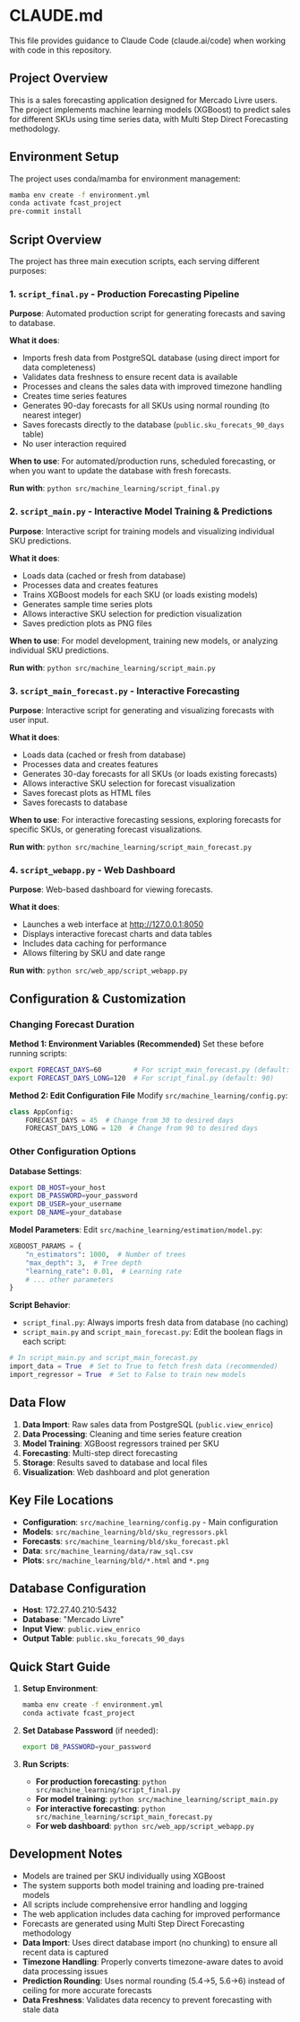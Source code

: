 # CLAUDE.md

This file provides guidance to Claude Code (claude.ai/code) when working with code in
this repository.

## Project Overview

This is a sales forecasting application designed for Mercado Livre users. The project
implements machine learning models (XGBoost) to predict sales for different SKUs using
time series data, with Multi Step Direct Forecasting methodology.

## Environment Setup

The project uses conda/mamba for environment management:

```bash
mamba env create -f environment.yml
conda activate fcast_project
pre-commit install
```

## Script Overview

The project has three main execution scripts, each serving different purposes:

### 1. `script_final.py` - Production Forecasting Pipeline

**Purpose**: Automated production script for generating forecasts and saving to
database.

**What it does**:

- Imports fresh data from PostgreSQL database (using direct import for data
  completeness)
- Validates data freshness to ensure recent data is available
- Processes and cleans the sales data with improved timezone handling
- Creates time series features
- Generates 90-day forecasts for all SKUs using normal rounding (to nearest integer)
- Saves forecasts directly to the database (`public.sku_forecats_90_days` table)
- No user interaction required

**When to use**: For automated/production runs, scheduled forecasting, or when you want
to update the database with fresh forecasts.

**Run with**: `python src/machine_learning/script_final.py`

### 2. `script_main.py` - Interactive Model Training & Predictions

**Purpose**: Interactive script for training models and visualizing individual SKU
predictions.

**What it does**:

- Loads data (cached or fresh from database)
- Processes data and creates features
- Trains XGBoost models for each SKU (or loads existing models)
- Generates sample time series plots
- Allows interactive SKU selection for prediction visualization
- Saves prediction plots as PNG files

**When to use**: For model development, training new models, or analyzing individual SKU
predictions.

**Run with**: `python src/machine_learning/script_main.py`

### 3. `script_main_forecast.py` - Interactive Forecasting

**Purpose**: Interactive script for generating and visualizing forecasts with user
input.

**What it does**:

- Loads data (cached or fresh from database)
- Processes data and creates features
- Generates 30-day forecasts for all SKUs (or loads existing forecasts)
- Allows interactive SKU selection for forecast visualization
- Saves forecast plots as HTML files
- Saves forecasts to database

**When to use**: For interactive forecasting sessions, exploring forecasts for specific
SKUs, or generating forecast visualizations.

**Run with**: `python src/machine_learning/script_main_forecast.py`

### 4. `script_webapp.py` - Web Dashboard

**Purpose**: Web-based dashboard for viewing forecasts.

**What it does**:

- Launches a web interface at http://127.0.0.1:8050
- Displays interactive forecast charts and data tables
- Includes data caching for performance
- Allows filtering by SKU and date range

**Run with**: `python src/web_app/script_webapp.py`

## Configuration & Customization

### Changing Forecast Duration

**Method 1: Environment Variables (Recommended)** Set these before running scripts:

```bash
export FORECAST_DAYS=60        # For script_main_forecast.py (default: 30)
export FORECAST_DAYS_LONG=120  # For script_final.py (default: 90)
```

**Method 2: Edit Configuration File** Modify `src/machine_learning/config.py`:

```python
class AppConfig:
    FORECAST_DAYS = 45  # Change from 30 to desired days
    FORECAST_DAYS_LONG = 120  # Change from 90 to desired days
```

### Other Configuration Options

**Database Settings**:

```bash
export DB_HOST=your_host
export DB_PASSWORD=your_password
export DB_USER=your_username
export DB_NAME=your_database
```

**Model Parameters**: Edit `src/machine_learning/estimation/model.py`:

```python
XGBOOST_PARAMS = {
    "n_estimators": 1000,  # Number of trees
    "max_depth": 3,  # Tree depth
    "learning_rate": 0.01,  # Learning rate
    # ... other parameters
}
```

**Script Behavior**:

- `script_final.py`: Always imports fresh data from database (no caching)
- `script_main.py` and `script_main_forecast.py`: Edit the boolean flags in each script:

```python
# In script_main.py and script_main_forecast.py
import_data = True  # Set to True to fetch fresh data (recommended)
import_regressor = True  # Set to False to train new models
```

## Data Flow

1. **Data Import**: Raw sales data from PostgreSQL (`public.view_enrico`)
1. **Data Processing**: Cleaning and time series feature creation
1. **Model Training**: XGBoost regressors trained per SKU
1. **Forecasting**: Multi-step direct forecasting
1. **Storage**: Results saved to database and local files
1. **Visualization**: Web dashboard and plot generation

## Key File Locations

- **Configuration**: `src/machine_learning/config.py` - Main configuration
- **Models**: `src/machine_learning/bld/sku_regressors.pkl`
- **Forecasts**: `src/machine_learning/bld/sku_forecast.pkl`
- **Data**: `src/machine_learning/data/raw_sql.csv`
- **Plots**: `src/machine_learning/bld/*.html` and `*.png`

## Database Configuration

- **Host**: 172.27.40.210:5432
- **Database**: "Mercado Livre"
- **Input View**: `public.view_enrico`
- **Output Table**: `public.sku_forecats_90_days`

## Quick Start Guide

1. **Setup Environment**:

   ```bash
   mamba env create -f environment.yml
   conda activate fcast_project
   ```

1. **Set Database Password** (if needed):

   ```bash
   export DB_PASSWORD=your_password
   ```

1. **Run Scripts**:

   - **For production forecasting**: `python src/machine_learning/script_final.py`
   - **For model training**: `python src/machine_learning/script_main.py`
   - **For interactive forecasting**:
     `python src/machine_learning/script_main_forecast.py`
   - **For web dashboard**: `python src/web_app/script_webapp.py`

## Development Notes

- Models are trained per SKU individually using XGBoost
- The system supports both model training and loading pre-trained models
- All scripts include comprehensive error handling and logging
- The web application includes data caching for improved performance
- Forecasts are generated using Multi Step Direct Forecasting methodology
- **Data Import**: Uses direct database import (no chunking) to ensure all recent data
  is captured
- **Timezone Handling**: Properly converts timezone-aware dates to avoid data processing
  issues
- **Prediction Rounding**: Uses normal rounding (5.4→5, 5.6→6) instead of ceiling for
  more accurate forecasts
- **Data Freshness**: Validates data recency to prevent forecasting with stale data
